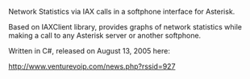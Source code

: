 Network Statistics via IAX calls in a softphone interface for Asterisk.

Based on IAXClient library, provides graphs of network statistics while making a call to any Asterisk server or another softphone.

Written in C#, released on August 13, 2005 here:

http://www.venturevoip.com/news.php?rssid=927